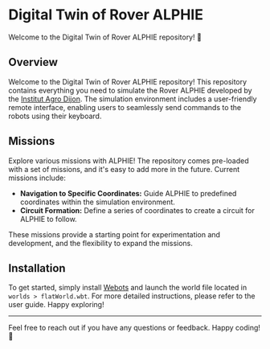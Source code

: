 # Digital Twin of Rover ALPHIE

Welcome to the Digital Twin of Rover ALPHIE repository! 🚀

## Overview

Welcome to the Digital Twin of Rover ALPHIE repository! This repository contains everything you need to simulate the Rover ALPHIE developed by the [Institut Agro Dijon](https://institut-agro-dijon.fr/). The simulation environment includes a user-friendly remote interface, enabling users to seamlessly send commands to the robots using their keyboard.

## Missions

Explore various missions with ALPHIE! The repository comes pre-loaded with a set of missions, and it's easy to add more in the future. Current missions include:

- **Navigation to Specific Coordinates:** Guide ALPHIE to predefined coordinates within the simulation environment.
- **Circuit Formation:** Define a series of coordinates to create a circuit for ALPHIE to follow.

These missions provide a starting point for experimentation and development, and the flexibility to expand the missions.



## Installation

To get started, simply install [Webots](https://cyberbotics.com/) and launch the world file located in `worlds > flatWorld.wbt`. For more detailed instructions, please refer to the user guide. Happy exploring!

---

Feel free to reach out if you have any questions or feedback. Happy coding! 🌟
